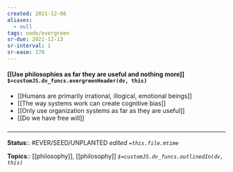 ```yaml
---
created: 2021-12-06 
aliases:
  - null
tags: node/evergreen
sr-due: 2021-12-13
sr-interval: 1
sr-ease: 170
---
```


#### [[Use philosophies as far they are useful and nothing more]] `$=customJS.dv_funcs.evergreenHeader(dv, this)`

- [[Humans are primarily irrational, illogical, emotional beings]]
- [[The way systems work can create cognitive bias]]
- [[Only use organization systems as far as they are useful]]
- [[Do we have free will]]

### <hr class="footnote"/>

**Status**:: #EVER/SEED/UNPLANTED
*edited `=this.file.mtime`*

**Topics**:: [[philosophy]], [[philosophy]]
*`$=customJS.dv_funcs.outlinedIn(dv, this)`*
